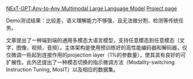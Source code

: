 [NExT-GPT:Any-to-Any Multimodal Large Language Model](https://arxiv.org/pdf/2309.05519.pdf)
[Project page](https://next-gpt.github.io/)

Demo测试结果：比较差，语义理解能力不够强，且无法做分割、检测等传统任务。

文章提出了一种端到端的通用多模态大语言模型，支持任意模态到任意模态（文字，图像，视频，音频）。主体架构是使用预训练好的高性能编码器和解码器，仅仅微调一些起到连接作用的projection layer（1%的参数量），使其具有良好的可扩展性。此外还提出了一种模态切换的指示微调方法（Modality-switching Instruction Tuning, MosIT）以及相应的数据集。
